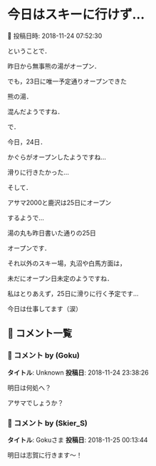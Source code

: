 # 今日はスキーに行けず…

📅 投稿日時: 2018-11-24 07:52:30

ということで．


昨日から無事熊の湯がオープン．


でも，23日に唯一予定通りオープンできた


熊の湯．


混んだようですね．





で．


今日，24日．


かぐらがオープンしたようですね…


滑りに行きたかった…





そして．


アサマ2000と鹿沢は25日にオープン


するようで…


湯の丸も昨日書いた通りの25日


オープンです．





それ以外のスキー場，丸沼や白馬方面は，


未だにオープン日未定のようですね．





私はとりあえず，25日に滑りに行く予定です…


今日は仕事してます（涙）

## 💬 コメント一覧

### 💬 コメント by (Goku)
**タイトル**: Unknown
**投稿日**: 2018-11-24 23:38:26

明日は何処へ？

アサマでしょうか？

### 💬 コメント by (Skier_S)
**タイトル**: Gokuさま
**投稿日**: 2018-11-25 00:13:44

明日は志賀に行きます～！

